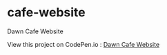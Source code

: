 # cafe-website
Dawn Cafe Website

View this project on CodePen.io : [Dawn Cafe Website](https://codepen.io/safirangi/full/NWjEvpg)
